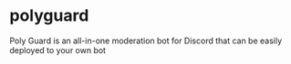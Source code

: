 # polyguard
Poly Guard is an all-in-one moderation bot for Discord that can be easily deployed to your own bot
